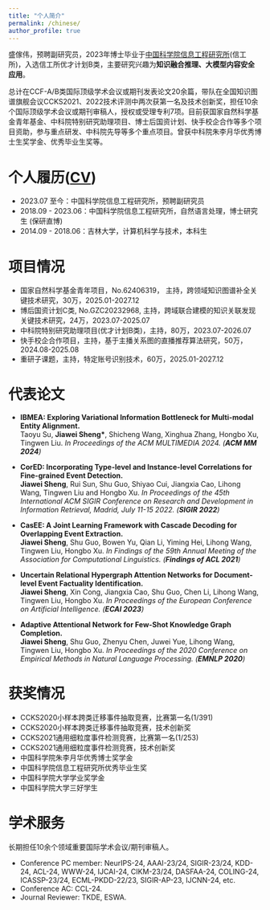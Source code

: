 ```yaml
---
title: "个人简介"
permalink: /chinese/
author_profile: true
---
```



盛傢伟，预聘副研究员，2023年博士毕业于[中国科学院信息工程研究所](http://www.iie.ac.cn/)(信工所)，入选信工所优才计划B类，主要研究兴趣为**知识融合推理、大模型内容安全应用**。

总计在CCF-A/B类国际顶级学术会议或期刊发表论文20余篇，带队在全国知识图谱旗舰会议CCKS2021、2022技术评测中两次获第一名及技术创新奖，担任10余个国际顶级学术会议或期刊审稿人，授权或受理专利7项。目前获国家自然科学基金青年基金、中科院特别研究助理项目、博士后国资计划、快手校企合作等多个项目资助，参与重点研发、中科院先导等多个重点项目。曾获中科院朱李月华优秀博士生奖学金、优秀毕业生奖等。


# 个人履历([CV](https://jiaweisheng.github.io/files/JiaweiSheng_CV.pdf))

- 2023.07 至今：中国科学院信息工程研究所，预聘副研究员
- 2018.09 - 2023.06：中国科学院信息工程研究所，自然语言处理，博士研究生 (保研直博)
- 2014.09 - 2018.06：吉林大学，计算机科学与技术，本科生


# 项目情况

- 国家自然科学基金青年项目，No.62406319， 主持，跨领域知识图谱补全关键技术研究，30万，2025.01-2027.12
- 博后国资计划C类, No.GZC20232968, 主持，跨域联合建模的知识关联发现关键技术研究，24万，2023.07-2025.07
- 中科院特别研究助理项目(优才计划B类)，主持，80万，2023.07-2026.07
- 快手校企合作项目，主持，基于主播关系图的直播推荐算法研究，50万，2024.08-2025.08
- 重研子课题，主持，特定账号识别技术，60万，2025.01-2027.12

<!-- - 国家重点研发计划，参与，某知识图谱构建理论研究，2021.12-2024.11
- 中国科学院先导专项，参与，某知识图谱构建与利用系统，2019.08-2021.12 -->

# 代表论文

- **IBMEA: Exploring Variational Information Bottleneck for Multi-modal Entity Alignment.**<br>
  Taoyu Su, **Jiawei Sheng\***, Shicheng Wang, Xinghua Zhang, Hongbo Xu, Tingwen Liu.
  *In Proceedings of the ACM MULTIMEDIA 2024. (**ACM MM 2024**)*

- **CorED: Incorporating Type-level and Instance-level Correlations for Fine-grained Event Detection.**<br>
  **Jiawei Sheng**, Rui Sun, Shu Guo, Shiyao Cui, Jiangxia Cao, Lihong Wang, Tingwen Liu and Hongbo Xu.
  *In Proceedings of the 45th International ACM SIGIR Conference on Research and Development in Information Retrieval, Madrid, July 11-15 2022. (**SIGIR 2022**)*

- **CasEE: A Joint Learning Framework with Cascade Decoding for Overlapping Event Extraction.**<br>
  **Jiawei Sheng**, Shu Guo, Bowen Yu, Qian Li, Yiming Hei, Lihong Wang, Tingwen Liu, Hongbo Xu.
  *In Findings of the 59th Annual Meeting of the Association for Computational Linguistics. (**Findings of ACL 2021**)*

- **Uncertain Relational Hypergraph Attention Networks for Document-level Event Factuality Identification.**<br>
  **Jiawei Sheng**, Xin Cong, Jiangxia Cao, Shu Guo, Chen Li, Lihong Wang, Tingwen Liu, Hongbo Xu.
  *In Proceedings of the European Conference on Artificial Intelligence. (**ECAI 2023**)*

- **Adaptive Attentional Network for Few-Shot Knowledge Graph Completion.**<br>
  **Jiawei Sheng**, Shu Guo, Zhenyu Chen, Juwei Yue, Lihong Wang, Tingwen Liu, Hongbo Xu. 
  *In Proceedings of the 2020 Conference on Empirical Methods in Natural Language Processing. (**EMNLP 2020**)*


# 获奖情况

- CCKS2020小样本跨类迁移事件抽取竞赛，比赛第一名(1/391)
- CCKS2020小样本跨类迁移事件抽取竞赛，技术创新奖
- CCKS2021通用细粒度事件检测竞赛，比赛第一名(1/253)
- CCKS2021通用细粒度事件检测竞赛，技术创新奖
- 中国科学院朱李月华优秀博士奖学金
- 中国科学院信息工程研究所优秀毕业生奖
- 中国科学院大学学业奖学金
- 中国科学院大学三好学生



# 学术服务

长期担任10余个领域重要国际学术会议/期刊审稿人。

- Conference PC member: NeurIPS-24, AAAI-23/24, SIGIR-23/24, KDD-24, ACL-24, WWW-24, IJCAI-24, CIKM-23/24, DASFAA-24, COLING-24, ICASSP-23/24, ECML-PKDD-22/23, SIGIR-AP-23, IJCNN-24, etc.
- Conference AC: CCL-24.
- Journal Reviewer: TKDE, ESWA.
